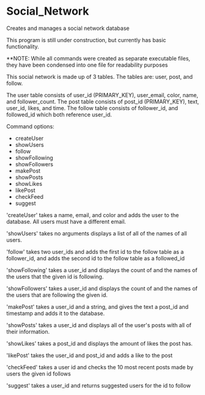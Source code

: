 # Social_Network
Creates and manages a social network database

This program is still under construction, but currently has basic functionality. 

**NOTE: While all commands were created as separate executable files, they have been condensed into one file for readability purposes

This social network is made up of 3 tables. The tables are: user, post, and follow. 

The user table consists of user_id (PRIMARY_KEY), user_email, color, name, and follower_count.
The post table consists of post_id (PRIMARY_KEY), text, user_id, likes, and time. 
The follow table consists of follower_id, and followed_id which both reference user_id. 

Command options:
  - createUser
  - showUsers
  - follow
  - showFollowing
  - showFollowers
  - makePost
  - showPosts
  - showLikes
  - likePost
  - checkFeed
  - suggest

'createUser' takes a name, email, and color and adds the user to the database. All users must have a different email. 

'showUsers' takes no arguments displays a list of all of the names of all users.

'follow' takes two user_ids and adds the first id to the follow table as a follower_id, and adds the second id to the follow table as a followed_id

'showFollowing' takes a user_id and displays the count of and the names of the users that the given id is following. 

'showFollowers' takes a user_id and displays the count of and the names of the users that are following the given id. 

'makePost' takes a user_id and a string, and gives the text a post_id and timestamp and adds it to the database.

'showPosts' takes a user_id and displays all of the user's posts with all of their information. 

'showLikes' takes a post_id and displays the amount of likes the post has. 

'likePost' takes the user_id and post_id and adds a like to the post
 
'checkFeed' takes a user id and checks the 10 most recent posts made by users the given id follows

'suggest' takes a user_id and returns suggested users for the id to follow
